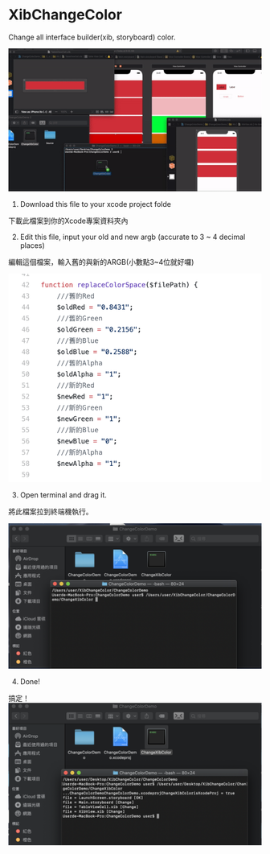 # XibChangeColor

Change all interface builder(xib, storyboard) color.

![image](https://github.com/Aiur3908/XibChangeColor/blob/master/README/Image/Demo.gif)

1. Download this file to your xcode project folde

下載此檔案到你的Xcode專案資料夾內

2. Edit this file, input your old and new argb (accurate to 3 ~ 4 decimal places)

編輯這個檔案，輸入舊的與新的ARGB(小數點3~4位就好囉)

![image](https://github.com/Aiur3908/XibChangeColor/blob/master/README/Image/1.png)

3. Open terminal and drag it.

將此檔案拉到終端機執行。

![image](https://github.com/Aiur3908/XibChangeColor/blob/master/README/Image/2.png)

4. Done!

搞定！
![image](https://github.com/Aiur3908/XibChangeColor/blob/master/README/Image/3.png)
